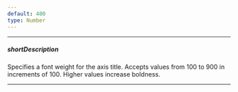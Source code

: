 ```yaml
---
default: 400
type: Number
---
```

---
##### shortDescription
Specifies a font weight for the axis title. Accepts values from 100 to 900 in increments of 100. Higher values increase boldness.

---
